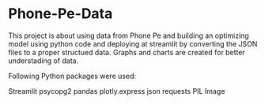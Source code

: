 # Phone-Pe-Data

This project is about using data from Phone Pe and building an optimizing model using python code and deploying at streamlit by converting the JSON files to a proper structued data. Graphs and charts are created for better understading of data.

Following Python packages were used:

Streamlit
psycopg2
pandas
plotly.express
json
requests
PIL Image
